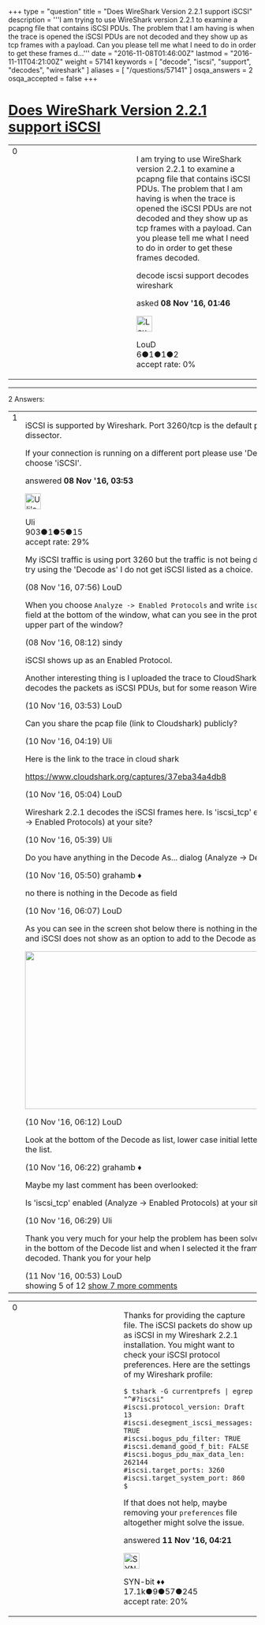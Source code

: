 +++
type = "question"
title = "Does WireShark Version 2.2.1 support iSCSI"
description = '''I am trying to use WireShark version 2.2.1 to examine a pcapng file that contains iSCSI PDUs. The problem that I am having is when the trace is opened the iSCSI PDUs are not decoded and they show up as tcp frames with a payload. Can you please tell me what I need to do in order to get these frames d...'''
date = "2016-11-08T01:46:00Z"
lastmod = "2016-11-11T04:21:00Z"
weight = 57141
keywords = [ "decode", "iscsi", "support", "decodes", "wireshark" ]
aliases = [ "/questions/57141" ]
osqa_answers = 2
osqa_accepted = false
+++

<div class="headNormal">

# [Does WireShark Version 2.2.1 support iSCSI](/questions/57141/does-wireshark-version-221-support-iscsi)

</div>

<div id="main-body">

<div id="askform">

<table id="question-table" style="width:100%;"><colgroup><col style="width: 50%" /><col style="width: 50%" /></colgroup><tbody><tr class="odd"><td style="width: 30px; vertical-align: top"><div class="vote-buttons"><div id="post-57141-score" class="post-score" title="current number of votes">0</div><div id="favorite-count" class="favorite-count"></div></div></td><td><div id="item-right"><div class="question-body"><p>I am trying to use WireShark version 2.2.1 to examine a pcapng file that contains iSCSI PDUs. The problem that I am having is when the trace is opened the iSCSI PDUs are not decoded and they show up as tcp frames with a payload. Can you please tell me what I need to do in order to get these frames decoded.</p></div><div id="question-tags" class="tags-container tags">decode iscsi support decodes wireshark</div><div id="question-controls" class="post-controls"></div><div class="post-update-info-container"><div class="post-update-info post-update-info-user"><p>asked <strong>08 Nov '16, 01:46</strong></p><img src="https://secure.gravatar.com/avatar/b2d0183529e31bcca9461e7348206c16?s=32&amp;d=identicon&amp;r=g" class="gravatar" width="32" height="32" alt="LouD&#39;s gravatar image" /><p>LouD<br />
<span class="score" title="6 reputation points">6</span><span title="1 badges"><span class="badge1">●</span><span class="badgecount">1</span></span><span title="1 badges"><span class="silver">●</span><span class="badgecount">1</span></span><span title="2 badges"><span class="bronze">●</span><span class="badgecount">2</span></span><br />
<span class="accept_rate" title="Rate of the user&#39;s accepted answers">accept rate:</span> <span title="LouD has no accepted answers">0%</span></p></div></div><div id="comments-container-57141" class="comments-container"></div><div id="comment-tools-57141" class="comment-tools"></div><div class="clear"></div><div id="comment-57141-form-container" class="comment-form-container"></div><div class="clear"></div></div></td></tr></tbody></table>

------------------------------------------------------------------------

<div class="tabBar">

<span id="sort-top"></span>

<div class="headQuestions">

2 Answers:

</div>

</div>

<span id="57147"></span>

<div id="answer-container-57147" class="answer">

<table style="width:100%;"><colgroup><col style="width: 50%" /><col style="width: 50%" /></colgroup><tbody><tr class="odd"><td style="width: 30px; vertical-align: top"><div class="vote-buttons"><div id="post-57147-score" class="post-score" title="current number of votes">1</div></div></td><td><div class="item-right"><div class="answer-body"><p>iSCSI is supported by Wireshark. Port 3260/tcp is the default port of the dissector.</p><p>If your connection is running on a different port please use 'Decode as' and choose 'iSCSI'.</p></div><div class="answer-controls post-controls"></div><div class="post-update-info-container"><div class="post-update-info post-update-info-user"><p>answered <strong>08 Nov '16, 03:53</strong></p><img src="https://secure.gravatar.com/avatar/11cda2a4be5391632a5b28af1927307b?s=32&amp;d=identicon&amp;r=g" class="gravatar" width="32" height="32" alt="Uli&#39;s gravatar image" /><p>Uli<br />
<span class="score" title="903 reputation points">903</span><span title="1 badges"><span class="badge1">●</span><span class="badgecount">1</span></span><span title="5 badges"><span class="silver">●</span><span class="badgecount">5</span></span><span title="15 badges"><span class="bronze">●</span><span class="badgecount">15</span></span><br />
<span class="accept_rate" title="Rate of the user&#39;s accepted answers">accept rate:</span> <span title="Uli has 16 accepted answers">29%</span></p></div></div><div id="comments-container-57147" class="comments-container"><span id="57163"></span><div id="comment-57163" class="comment"><div id="post-57163-score" class="comment-score"></div><div class="comment-text"><p>My iSCSI traffic is using port 3260 but the traffic is not being dissected. When I try using the 'Decode as' I do not get iSCSI listed as a choice.</p></div><div id="comment-57163-info" class="comment-info"><span class="comment-age">(08 Nov '16, 07:56)</span> LouD</div></div><span id="57167"></span><div id="comment-57167" class="comment"><div id="post-57167-score" class="comment-score"></div><div class="comment-text"><p>When you choose <code>Analyze -&gt; Enabled Protocols</code> and write <code>iscsi</code> to the <code>Search</code> field at the bottom of the window, what can you see in the protocol list in the upper part of the window?</p></div><div id="comment-57167-info" class="comment-info"><span class="comment-age">(08 Nov '16, 08:12)</span> sindy</div></div><span id="57255"></span><div id="comment-57255" class="comment"><div id="post-57255-score" class="comment-score"></div><div class="comment-text"><p>iSCSI shows up as an Enabled Protocol.</p><p>Another interesting thing is I uploaded the trace to CloudShark and CloudShark decodes the packets as iSCSI PDUs, but for some reason WireShark does not.</p></div><div id="comment-57255-info" class="comment-info"><span class="comment-age">(10 Nov '16, 03:53)</span> LouD</div></div><span id="57257"></span><div id="comment-57257" class="comment"><div id="post-57257-score" class="comment-score"></div><div class="comment-text"><p>Can you share the pcap file (link to Cloudshark) publicly?</p></div><div id="comment-57257-info" class="comment-info"><span class="comment-age">(10 Nov '16, 04:19)</span> Uli</div></div><span id="57258"></span><div id="comment-57258" class="comment"><div id="post-57258-score" class="comment-score"></div><div class="comment-text"><p>Here is the link to the trace in cloud shark</p><p><a href="https://www.cloudshark.org/captures/37eba34a4db8">https://www.cloudshark.org/captures/37eba34a4db8</a></p></div><div id="comment-57258-info" class="comment-info"><span class="comment-age">(10 Nov '16, 05:04)</span> LouD</div></div><span id="57259"></span><div id="comment-57259" class="comment not_top_scorer"><div id="post-57259-score" class="comment-score"></div><div class="comment-text"><p>Wireshark 2.2.1 decodes the iSCSI frames here. Is 'iscsi_tcp' enabled (Analyze -&gt; Enabled Protocols) at your site?</p></div><div id="comment-57259-info" class="comment-info"><span class="comment-age">(10 Nov '16, 05:39)</span> Uli</div></div><span id="57260"></span><div id="comment-57260" class="comment not_top_scorer"><div id="post-57260-score" class="comment-score"></div><div class="comment-text"><p>Do you have anything in the Decode As... dialog (Analyze -&gt; Decode As...)?</p></div><div id="comment-57260-info" class="comment-info"><span class="comment-age">(10 Nov '16, 05:50)</span> grahamb ♦</div></div><span id="57262"></span><div id="comment-57262" class="comment not_top_scorer"><div id="post-57262-score" class="comment-score"></div><div class="comment-text"><p>no there is nothing in the Decode as field</p></div><div id="comment-57262-info" class="comment-info"><span class="comment-age">(10 Nov '16, 06:07)</span> LouD</div></div><span id="57263"></span><div id="comment-57263" class="comment not_top_scorer"><div id="post-57263-score" class="comment-score"></div><div class="comment-text"><p>As you can see in the screen shot below there is nothing in the Decode as field and iSCSI does not show as an option to add to the Decode as field.</p><p><img src="https://osqa-ask.wireshark.org/upfiles/2016_11_10_07_04_27_Greenshot2.PNG" width="600" height="320" /></p></div><div id="comment-57263-info" class="comment-info"><span class="comment-age">(10 Nov '16, 06:12)</span> LouD</div></div><span id="57266"></span><div id="comment-57266" class="comment not_top_scorer"><div id="post-57266-score" class="comment-score"></div><div class="comment-text"><p>Look at the bottom of the Decode as list, lower case initial letters come last in the list.</p></div><div id="comment-57266-info" class="comment-info"><span class="comment-age">(10 Nov '16, 06:22)</span> grahamb ♦</div></div><span id="57268"></span><div id="comment-57268" class="comment not_top_scorer"><div id="post-57268-score" class="comment-score"></div><div class="comment-text"><p>Maybe my last comment has been overlooked:</p><p>Is 'iscsi_tcp' enabled (Analyze -&gt; Enabled Protocols) at your site?</p></div><div id="comment-57268-info" class="comment-info"><span class="comment-age">(10 Nov '16, 06:29)</span> Uli</div></div><span id="57292"></span><div id="comment-57292" class="comment not_top_scorer"><div id="post-57292-score" class="comment-score"></div><div class="comment-text"><p>Thank you very much for your help the problem has been solved. I found iSCSI in the bottom of the Decode list and when I selected it the frames are now decoded. Thank you for your help</p></div><div id="comment-57292-info" class="comment-info"><span class="comment-age">(11 Nov '16, 00:53)</span> LouD</div></div></div><div id="comment-tools-57147" class="comment-tools"><span class="comments-showing"> showing 5 of 12 </span> <a href="#" class="show-all-comments-link">show 7 more comments</a></div><div class="clear"></div><div id="comment-57147-form-container" class="comment-form-container"></div><div class="clear"></div></div></td></tr></tbody></table>

</div>

<span id="57310"></span>

<div id="answer-container-57310" class="answer">

<table style="width:100%;"><colgroup><col style="width: 50%" /><col style="width: 50%" /></colgroup><tbody><tr class="odd"><td style="width: 30px; vertical-align: top"><div class="vote-buttons"><div id="post-57310-score" class="post-score" title="current number of votes">0</div></div></td><td><div class="item-right"><div class="answer-body"><p>Thanks for providing the capture file. The iSCSI packets do show up as iSCSI in my Wireshark 2.2.1 installation. You might want to check your iSCSI protocol preferences. Here are the settings of my Wireshark profile:</p><pre><code>$ tshark -G currentprefs | egrep &quot;^#?iscsi&quot;
#iscsi.protocol_version: Draft 13
#iscsi.desegment_iscsi_messages: TRUE
#iscsi.bogus_pdu_filter: TRUE
#iscsi.demand_good_f_bit: FALSE
#iscsi.bogus_pdu_max_data_len: 262144
#iscsi.target_ports: 3260
#iscsi.target_system_port: 860
$</code></pre><p>If that does not help, maybe removing your <code>preferences</code> file altogether might solve the issue.</p></div><div class="answer-controls post-controls"></div><div class="post-update-info-container"><div class="post-update-info post-update-info-user"><p>answered <strong>11 Nov '16, 04:21</strong></p><img src="https://secure.gravatar.com/avatar/7901a94d8fdd1f9f47cda9a32fcfa177?s=32&amp;d=identicon&amp;r=g" class="gravatar" width="32" height="32" alt="SYN-bit&#39;s gravatar image" /><p>SYN-bit ♦♦<br />
<span class="score" title="17094 reputation points"><span>17.1k</span></span><span title="9 badges"><span class="badge1">●</span><span class="badgecount">9</span></span><span title="57 badges"><span class="silver">●</span><span class="badgecount">57</span></span><span title="245 badges"><span class="bronze">●</span><span class="badgecount">245</span></span><br />
<span class="accept_rate" title="Rate of the user&#39;s accepted answers">accept rate:</span> <span title="SYN-bit has 174 accepted answers">20%</span></p></img></div></div><div id="comments-container-57310" class="comments-container"></div><div id="comment-tools-57310" class="comment-tools"></div><div class="clear"></div><div id="comment-57310-form-container" class="comment-form-container"></div><div class="clear"></div></div></td></tr></tbody></table>

</div>

<div class="paginator-container-left">

</div>

</div>

</div>

